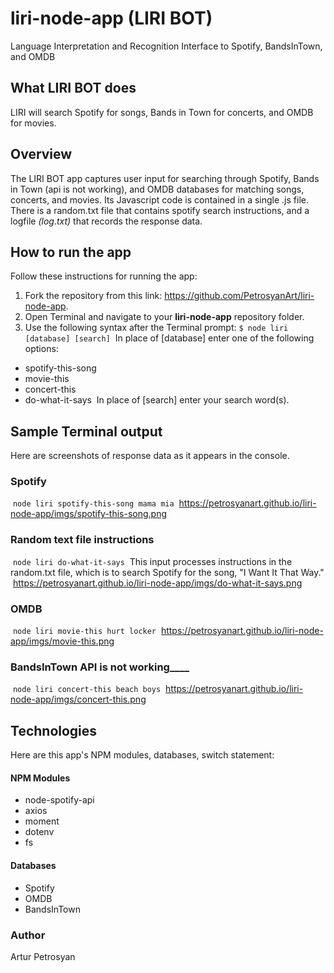 # liri-node-app (LIRI BOT)
Language Interpretation and Recognition Interface to Spotify, BandsInTown, and OMDB
​
## What LIRI BOT does
LIRI will search Spotify for songs, Bands in Town for concerts, and OMDB for movies.

## Overview
The LIRI BOT app captures user input for searching through Spotify, Bands in Town (api is not working), and OMDB databases for matching songs, concerts, and movies. Its Javascript code is contained in a single .js file. There is a random.txt file that contains spotify search instructions, and a logfile *(log.txt)* that records the response data. 
​
## How to run the app
Follow these instructions for running the app:
1. Fork the repository from this link: https://github.com/PetrosyanArt/liri-node-app.
1. Open Terminal and navigate to your __liri-node-app__ repository folder.
1. Use the following syntax after the Terminal prompt:
​
    `$ node liri [database] [search]`
​
In place of [database] enter one of the following options:
* spotify-this-song
* movie-this
* concert-this
* do-what-it-says
​
In place of [search] enter your search word(s).
​
## Sample Terminal output
Here are screenshots of response data as it appears in the console.
​
### Spotify
​
`node liri spotify-this-song mama mia`
​
https://petrosyanart.github.io/liri-node-app/imgs/spotify-this-song.png
​
### Random text file instructions
​
`node liri do-what-it-says`
​
This input processes instructions in the random.txt file, which is to search Spotify for the song, "I Want It That Way."
​
https://petrosyanart.github.io/liri-node-app/imgs/do-what-it-says.png
​
### OMDB
​
`node liri movie-this hurt locker`
​
https://petrosyanart.github.io/liri-node-app/imgs/movie-this.png​
​
### BandsInTown ______API is not working__________
​
`node liri concert-this beach boys`
​
https://petrosyanart.github.io/liri-node-app/imgs/concert-this.png
​
## Technologies
Here are this app's NPM modules, databases, switch statement:
​
#### NPM Modules
* node-spotify-api
* axios
* moment
* dotenv
* fs
​
#### Databases
* Spotify
* OMDB
* BandsInTown
​
### Author
Artur Petrosyan